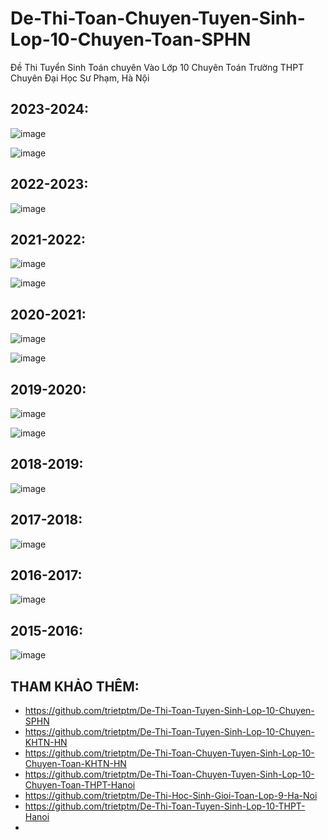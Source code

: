 # De-Thi-Toan-Chuyen-Tuyen-Sinh-Lop-10-Chuyen-Toan-SPHN
Đề Thi Tuyển Sinh Toán chuyên Vào Lớp 10 Chuyên Toán Trường THPT Chuyên Đại Học Sư Phạm, Hà Nội

## 2023-2024:
![image](https://github.com/user-attachments/assets/5151429b-846c-4ee8-8368-fce7e64b60a3)

![image](https://github.com/user-attachments/assets/9706eaae-386d-455f-9cbc-ccc02c02dfc9)

## 2022-2023:
![image](https://github.com/user-attachments/assets/7171c5e4-68b5-4eb9-b366-211d70afa596)

## 2021-2022:
![image](https://github.com/user-attachments/assets/9b73a61c-b96d-4473-9738-867bbed89e98)

![image](https://github.com/user-attachments/assets/eedf75f9-fb98-4d8c-8c67-25c085104264)

## 2020-2021:
![image](https://github.com/user-attachments/assets/4018a81c-b0c2-462e-863d-c6d60a0eb920)

![image](https://github.com/user-attachments/assets/57cdbf15-ed7b-418c-bc5f-a28178434a23)

## 2019-2020:
![image](https://github.com/user-attachments/assets/6b0d3f6c-2735-4d98-b13c-4ee26cd5bae6)

![image](https://github.com/user-attachments/assets/9b141e4a-a3ab-4c72-822b-78b26e60abd8)

## 2018-2019:
![image](https://github.com/user-attachments/assets/e49bf93a-39b6-4afd-841d-2355ed109f7d)

## 2017-2018:
![image](https://github.com/user-attachments/assets/c1c2f06b-8c32-46a4-bfb7-4a04b613e5ec)

## 2016-2017:
![image](https://github.com/user-attachments/assets/24252ce4-43cf-4064-8316-5ee28bf51a1a)

## 2015-2016:
![image](https://github.com/user-attachments/assets/8252b7df-ee28-4b12-8d61-b72cf81fa9b5)


## THAM KHẢO THÊM:
* https://github.com/trietptm/De-Thi-Toan-Tuyen-Sinh-Lop-10-Chuyen-SPHN
* https://github.com/trietptm/De-Thi-Toan-Tuyen-Sinh-Lop-10-Chuyen-KHTN-HN
* https://github.com/trietptm/De-Thi-Toan-Chuyen-Tuyen-Sinh-Lop-10-Chuyen-Toan-KHTN-HN
* https://github.com/trietptm/De-Thi-Toan-Chuyen-Tuyen-Sinh-Lop-10-Chuyen-Toan-THPT-Hanoi
* https://github.com/trietptm/De-Thi-Hoc-Sinh-Gioi-Toan-Lop-9-Ha-Noi
* https://github.com/trietptm/De-Thi-Toan-Tuyen-Sinh-Lop-10-THPT-Hanoi
* 
